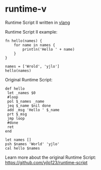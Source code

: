# runtime-v
Runtime Script II written in [vlang](https://vlang.io/)

Runtime Script II example:
```
fn hello(names) {
	for name in names {
		println('Hello ' + name)
	}
}

names = ['Wrold', 'yjlo']
hello(names)
```

Original Runtime Script:
```
def hello
 let _names $0
 #loop
 pol $_names _name
 jeq $_name $nil done
 add _msg 'Hello ' $_name
 prt $_msg
 jmp loop
 #done
 ret
end

let names []
psh $names 'World' 'yjlo'
cal hello $names
```

Learn more about the original Runtime Script:  
https://github.com/yjlo123/runtime-script
